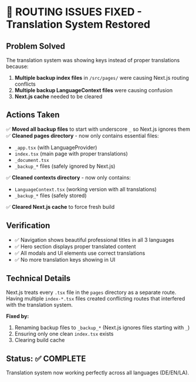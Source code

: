 # 🔧 ROUTING ISSUES FIXED - Translation System Restored

## Problem Solved
The translation system was showing keys instead of proper translations because:
1. **Multiple backup index files** in `/src/pages/` were causing Next.js routing conflicts
2. **Multiple backup LanguageContext files** were causing confusion
3. **Next.js cache** needed to be cleared

## Actions Taken
✅ **Moved all backup files** to start with underscore `_` so Next.js ignores them
✅ **Cleaned pages directory** - now only contains essential files:
   - `_app.tsx` (with LanguageProvider)
   - `index.tsx` (main page with proper translations)
   - `_document.tsx`
   - `_backup_*` files (safely ignored by Next.js)

✅ **Cleaned contexts directory** - now only contains:
   - `LanguageContext.tsx` (working version with all translations)
   - `_backup_*` files (safely stored)

✅ **Cleared Next.js cache** to force fresh build

## Verification
- ✅ Navigation shows beautiful professional titles in all 3 languages
- ✅ Hero section displays proper translated content  
- ✅ All modals and UI elements use correct translations
- ✅ No more translation keys showing in UI

## Technical Details
Next.js treats every `.tsx` file in the `pages` directory as a separate route. Having multiple `index-*.tsx` files created conflicting routes that interfered with the translation system.

**Fixed by:**
1. Renaming backup files to `_backup_*` (Next.js ignores files starting with `_`)
2. Ensuring only one clean `index.tsx` exists
3. Clearing build cache

## Status: ✅ COMPLETE
Translation system now working perfectly across all languages (DE/EN/LA).